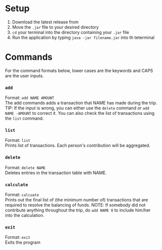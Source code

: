# Setup
1. Download the latest release from ![]()
2. Move the `.jar` file to your desired directory
3. `cd` your terminal into the directory containing your `.jar` file
4. Run the application by typing `java -jar filename.jar` into th teterminal

# Commands
For the command formats below, lower cases are the keywords and CAPS are the user inputs.

### `add`
Format: `add NAME AMOUNT`<br>
The add commands adds a transaction that NAME has made during the trip.<br>
TIP: If the input is wrong, you can either use the `delete` command or `add NAME -AMOUNT` to correct it. You can also check the list of transactions using the `list` command.

### `list`
Format: `list`<br>
Prints list of transactions. Each person's contribution will be aggregated.

### `delete`
Format: `delete NAME`<br>
Deletes entries in the transaction table with NAME.

### `calculate`
Format: `calcuate`<br>
Prints out the final list of (the minimum number of) transactions that are required to resolve the balancing of funds.
NOTE: If somebody did not contribute anything throughout the trip, do `add NAME 0` to include him/her into the calculation.

### `exit`
Format: `exit`<br>
Exits the program
